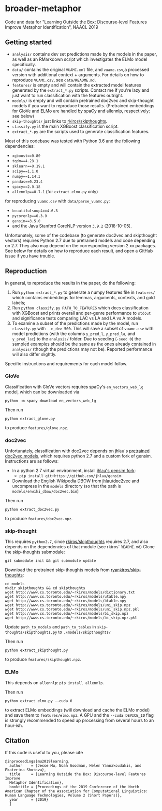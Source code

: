 # broader-metaphor

Code and data for "Learning Outside the Box: Discourse-level Features Improve Metaphor Identification", NAACL 2019

## Getting started

- `analysis/` contains dev set predictions made by the models in the paper, as
    well as an RMarkdown script which investigates the ELMo model specifically.
- `data/` contains the original `VUAMC.xml` file, and `vuamc.csv`,a  processed
  version with additional context + arguments. For details on how to reproduce
  `VUAMC.csv`, see `data/README.md`.
- `features/` is empty and will contain the extracted model features generated
    by the `extract_*.py` scripts. Contact me if you're lazy and just want to
    run classification with the features outright.
- `models/` is empty and will contain pretrained doc2vec and skip-thought
    models if you want to reproduce those results. (Pretrained embeddings for
    GloVe and ELMo are handled by spaCy and allennlp, respectively; see below)
- `skip-thoughts/` just links to
    [rkiros/skipthoughts](https://github.com/ryankiros/skip-thoughts).
- `classify.py` is the main XGBoost classification script.
- `extract_*.py` are the scripts used to generate classification features.

Most of this codebase was tested with Python 3.6 and the following
dependencies:

- `xgboost==0.80`
- `tqdm==4.28.1`
- `sklearn==0.19.1`
- `scipy==1.1.0`
- `numpy==1.14.3`
- `pandas==0.23.4`
- `spacy==2.0.18`
- `allennlp==0.7.1` (for `extract_elmo.py` only)

for reproducing `vuamc.csv` with `data/parse_vuamc.py`:

- `beautifulsoup4==4.6.3`
- `pycorenlp==0.3.0`
- `gensim==3.5.0`
- and the Java Stanford CoreNLP version `3.9.2` (2018-10-05).

Unfortunately, some of the codebase (to generate doc2vec and skipthought
vectors) requires Python 2.7 due to pretrained models and code depending on
2.7. They also may depend on the corresponding version 2.xx packages. See below
for details on how to reproduce each result, and open a GitHub issue if you
have trouble.

## Reproduction

In general, to reproduce the results in the paper, do the following:

1. Run `python extract_*.py` to generate a numpy features file in
   `features/` which contains embeddings for lemmas, arguments, contexts, and
   gold labels;
2. Run `python classify.py PATH_TO_FEATURES` which does classification with
   XGBoost and prints overall and per-genre performance to `stdout` and
   significance tests comparing LAC vs LA and LA vs A models.
3. To examine a subset of the predictions made by the model, run `classify.py`
   with `--n_dev 500`. This will save a subset of `vuamc.csv` with model
   predictions (with the columns `y_pred_l`, `y_pred_la`, and `y_pred_lac`) to
   the `analysis/` folder. Due to seeding (`-seed 0`) the sampled examples
   should be the same as the ones already contained in `analysis/` (though
   the predictions may not be). Reported performance will also differ slightly.

Specific instructions and requirements for each model follow.

### GloVe

Classification with GloVe vectors requires spaCy's `en_vectors_web_lg` model,
which can be downloaded via

    python -m spacy download en_vectors_web_lg

Then run

    python extract_glove.py

to produce `features/glove.npz`.

### doc2vec

Unfortunately, classification with doc2vec depends on jhlau's [pretrained doc2vec models](https://github.com/jhlau/doc2vec), which requires python 2.7 and a custom fork of gensim. Instructions are as follows:

- In a python 2.7 virtual environment, install [jhlau's gensim fork](https://github.com/jhlau/gensim):
    - `pip install git+https://github.com/jhlau/gensim`
- Download the English Wikipedia DBOW from [jhlau/doc2vec](https://github.com/jhlau/doc2vec) and uncompress in the `models` directory (so that the path is `models/enwiki_dbow/doc2vec.bin`)

Then run

    python extract_doc2vec.py

to produce `features/doc2vec.npz`.

### skip-thought

This requires `python2.7`, since
[rkiros/skipthoughts](https://github.com/ryankiros/skip-thoughts) requires 2.7,
and also depends on the dependencies of that module (see rkiros' `README.md`)
Clone the skip-thoughts submodule:

    git submodule init && git submodule update

Download the pretrained skip-thoughts models from
[ryankiros/skip-thoughts](https://github.com/ryankiros/skip-thoughts):

    cd models
    mkdir skipthoughts && cd skipthoughts
    wget http://www.cs.toronto.edu/~rkiros/models/dictionary.txt
    wget http://www.cs.toronto.edu/~rkiros/models/utable.npy
    wget http://www.cs.toronto.edu/~rkiros/models/btable.npy
    wget http://www.cs.toronto.edu/~rkiros/models/uni_skip.npz
    wget http://www.cs.toronto.edu/~rkiros/models/uni_skip.npz.pkl
    wget http://www.cs.toronto.edu/~rkiros/models/bi_skip.npz
    wget http://www.cs.toronto.edu/~rkiros/models/bi_skip.npz.pkl

Update `path_to_models` and `path_to_tables` in `skip-thoughts/skipthoughts.py`
to `./models/skipthoughts/`

Then run

    python extract_skipthought.py

to produce `features/skipthought.npz`.

### ELMo

This depends on `allennlp`: `pip install allennlp`.

Then run

    python extract_elmo.py --cuda 0

to extract ELMo embeddings (will download and cache the ELMo model) and save
them to `features/elmo.npz`. A GPU and the `--cuda DEVICE_ID` flag is strongly
recommended to speed up processing from several hours to an hour-ish.

## Citation

If this code is useful to you, please cite

```
@inproceedings{mu2019learning,
  author    = {Jesse Mu, Noah Goodman, Helen Yannakoudakis, and Ekaterina Shutova},
  title     = {Learning Outside the Box: Discourse-level Features Improve
  Metaphor Identification},
  booktitle = {Proceedings of the 2019 Conference of the North American Chapter of the Association for Computational Linguistics: Human Language Technologies, Volume 2 (Short Papers)},
  year      = {2019}
  }
```
